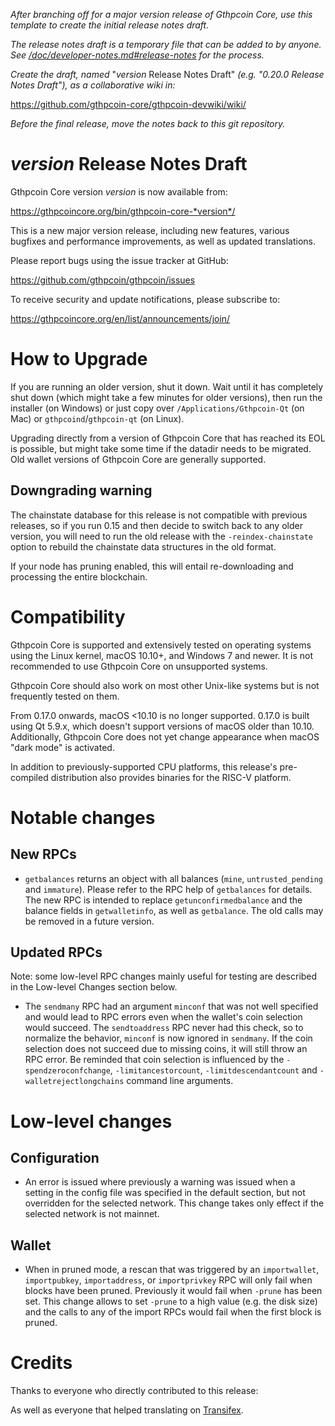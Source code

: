 *After branching off for a major version release of Gthpcoin Core, use this
template to create the initial release notes draft.*

*The release notes draft is a temporary file that can be added to by anyone. See
[/doc/developer-notes.md#release-notes](/doc/developer-notes.md#release-notes)
for the process.*

*Create the draft, named* "*version* Release Notes Draft"
*(e.g. "0.20.0 Release Notes Draft"), as a collaborative wiki in:*

https://github.com/gthpcoin-core/gthpcoin-devwiki/wiki/

*Before the final release, move the notes back to this git repository.*

*version* Release Notes Draft
===============================

Gthpcoin Core version *version* is now available from:

  <https://gthpcoincore.org/bin/gthpcoin-core-*version*/>

This is a new major version release, including new features, various bugfixes
and performance improvements, as well as updated translations.

Please report bugs using the issue tracker at GitHub:

  <https://github.com/gthpcoin/gthpcoin/issues>

To receive security and update notifications, please subscribe to:

  <https://gthpcoincore.org/en/list/announcements/join/>

How to Upgrade
==============

If you are running an older version, shut it down. Wait until it has completely
shut down (which might take a few minutes for older versions), then run the
installer (on Windows) or just copy over `/Applications/Gthpcoin-Qt` (on Mac)
or `gthpcoind`/`gthpcoin-qt` (on Linux).

Upgrading directly from a version of Gthpcoin Core that has reached its EOL is
possible, but might take some time if the datadir needs to be migrated.  Old
wallet versions of Gthpcoin Core are generally supported.

Downgrading warning
-------------------

The chainstate database for this release is not compatible with previous
releases, so if you run 0.15 and then decide to switch back to any
older version, you will need to run the old release with the `-reindex-chainstate`
option to rebuild the chainstate data structures in the old format.

If your node has pruning enabled, this will entail re-downloading and
processing the entire blockchain.

Compatibility
==============

Gthpcoin Core is supported and extensively tested on operating systems using
the Linux kernel, macOS 10.10+, and Windows 7 and newer.  It is not recommended
to use Gthpcoin Core on unsupported systems.

Gthpcoin Core should also work on most other Unix-like systems but is not
frequently tested on them.

From 0.17.0 onwards, macOS <10.10 is no longer supported.  0.17.0 is
built using Qt 5.9.x, which doesn't support versions of macOS older than
10.10.  Additionally, Gthpcoin Core does not yet change appearance when
macOS "dark mode" is activated.

In addition to previously-supported CPU platforms, this release's
pre-compiled distribution also provides binaries for the RISC-V
platform.

Notable changes
===============

New RPCs
--------

- `getbalances` returns an object with all balances (`mine`,
  `untrusted_pending` and `immature`). Please refer to the RPC help of
  `getbalances` for details. The new RPC is intended to replace
  `getunconfirmedbalance` and the balance fields in `getwalletinfo`, as well as
  `getbalance`. The old calls may be removed in a future version.

Updated RPCs
------------

Note: some low-level RPC changes mainly useful for testing are described in the
Low-level Changes section below.

* The `sendmany` RPC had an argument `minconf` that was not well specified and
  would lead to RPC errors even when the wallet's coin selection would succeed.
  The `sendtoaddress` RPC never had this check, so to normalize the behavior,
  `minconf` is now ignored in `sendmany`. If the coin selection does not
  succeed due to missing coins, it will still throw an RPC error. Be reminded
  that coin selection is influenced by the `-spendzeroconfchange`,
  `-limitancestorcount`, `-limitdescendantcount` and `-walletrejectlongchains`
  command line arguments.


Low-level changes
=================

Configuration
------------

* An error is issued where previously a warning was issued when a setting in
  the config file was specified in the default section, but not overridden for
  the selected network. This change takes only effect if the selected network
  is not mainnet.

Wallet
------

- When in pruned mode, a rescan that was triggered by an `importwallet`,
  `importpubkey`, `importaddress`, or `importprivkey` RPC will only fail when
  blocks have been pruned. Previously it would fail when `-prune` has been set.
  This change allows to set `-prune` to a high value (e.g. the disk size) and
  the calls to any of the import RPCs would fail when the first block is
  pruned.

Credits
=======

Thanks to everyone who directly contributed to this release:


As well as everyone that helped translating on [Transifex](https://www.transifex.com/gthpcoin/gthpcoin/).
